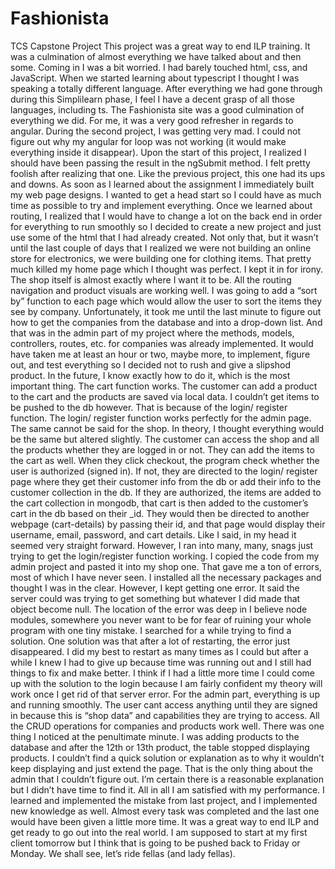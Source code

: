 # Fashionista
TCS Capstone Project
  This project was a great way to end ILP training. It was a culmination of almost everything we have talked about and then some. Coming in I was a bit worried. I had barely touched html, css, and JavaScript. When we started learning about typescript I thought I was speaking a totally different language. After everything we had gone through during this Simplilearn phase, I feel I have a decent grasp of all those languages, including ts. The Fashionista site was a good culmination of everything we did. For me, it was a very good refresher in regards to angular. During the second project, I was getting very mad. I could not figure out why my angular for loop was not working (it would make everything inside it disappear). Upon the start of this project, I realized I should have been passing the result in the ngSubmit method. I felt pretty foolish after realizing that one. Like the previous project, this one had its ups and downs.
  As soon as I learned about the assignment I immediately built my web page designs. I wanted to get a head start so I could have as much time as possible to try and implement everything. Once we learned about routing, I realized that I would have to change a lot on the back end in order for everything to run smoothly so I decided to create a new project and just use some of the html that I had already created. Not only that, but it wasn’t until the last couple of days that I realized we were not building an online store for electronics, we were building one for clothing items. That pretty much killed my home page which I thought was perfect. I kept it in for irony. 
  The shop itself is almost exactly where I want it to be. All the routing navigation and product visuals are working well. I was going to add a “sort by” function to each page which would allow the user to sort the items they see by company. Unfortunately, it took me until the last minute to figure out how to get the companies from the database and into a drop-down list. And that was in the admin part of my project where the methods, models, controllers, routes, etc. for companies was already implemented. It would have taken me at least an hour or two, maybe more, to implement, figure out, and test everything so I decided not to rush and give a slipshod product. In the future, I know exactly how to do it, which is the most important thing. The cart function works. The customer can add a product to the cart and the products are saved via local data. I couldn’t get items to be pushed to the db however. That is because of the login/ register function.
The login/ register function works perfectly for the admin page. The same cannot be said for the shop. In theory, I thought everything would be the same but altered slightly. The customer can access the shop and all the products whether they are logged in or not. They can add the items to the cart as well. When they click checkout, the program check whether the user is authorized (signed in). If not, they are directed to the login/ register page where they get their customer info from the db or add their info to the customer collection in the db. If they are authorized, the items are added to the cart collection in mongodb, that cart is then added to the customer’s cart in the db based on their _id. They would then be directed to another webpage (cart-details) by passing their id, and that page would display their username, email, password, and cart details. Like I said, in my head it seemed very straight forward. However, I ran into many, many, snags just trying to get the login/register function working. I copied the code from my admin project and pasted it into my shop one. That gave me a ton of errors, most of which I have never seen. I installed all the necessary packages and thought I was in the clear. However, I kept getting one error. It said the server could was trying to get something but whatever I did made that object become null. The location of the error was deep in I believe node modules, somewhere you never want to be for fear of ruining your whole program with one tiny mistake. I searched for a while trying to find a solution. One solution was that after a lot of restarting, the error just disappeared. I did my best to restart as many times as I could but after a while I knew I had to give up because time was running out and I still had things to fix and make better. I think if I had a little more time I could come up with the solution to the login because I am fairly confident my theory will work once I get rid of that server error. 
  For the admin part, everything is up and running smoothly. The user cant access anything until they are signed in because this is “shop data” and capabilities they are trying to access. All the CRUD operations for companies and products work well. There was one thing I noticed at the penultimate minute. I was adding products to the database and after the 12th or 13th product, the table stopped displaying products. I couldn’t find a quick solution or explanation as to why it wouldn’t keep displaying and just extend the page. That is the only thing about the admin that I couldn’t figure out. I’m certain there is a reasonable explanation but I didn’t have time to find it.
All in all I am satisfied with my performance. I learned and implemented the mistake from last project, and I implemented new knowledge as well. Almost every task was completed and the last one would have been given a little more time. It was a great way to end ILP and get ready to go out into the real world. I am supposed to start at my first client tomorrow but I think that is going to be pushed back to Friday or Monday. We shall see, let’s ride fellas (and lady fellas). 
	
